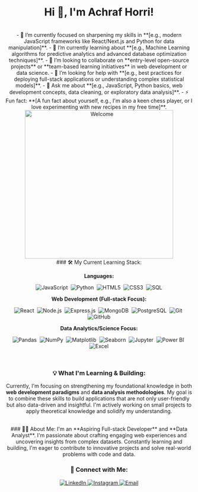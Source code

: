 <div align="center">

# Hi 👋, I'm Achraf Horri!
<br>
- 🔭 I’m currently focused on sharpening my skills in **[e.g., modern JavaScript frameworks like React/Next.js and Python for data manipulation]**.
- 🌱 I’m currently learning about **[e.g., Machine Learning algorithms for predictive analytics and advanced database optimization techniques]**.
- 👯 I’m looking to collaborate on **entry-level open-source projects** or **team-based learning initiatives** in web development or data science.
- 🤔 I’m looking for help with **[e.g., best practices for deploying full-stack applications or understanding complex statistical models]**.
- 💬 Ask me about **[e.g., JavaScript, Python basics, web development concepts, data cleaning, or exploratory data analysis]**.
- ⚡ Fun fact: **[A fun fact about yourself, e.g., I'm also a keen chess player, or I love experimenting with new recipes in my free time]**.
<br>

<img src="https://media3.giphy.com/media/v1.Y2lkPTc5MGI3NjExemh5OW8yaHA0czUwa2ttYXNhcDg1eWRibmMyYnAya2RyaG93YnUxOSZlcD12MV9pbnRlcm5hbF9naWZfYnlfaWQmY3Q9Zw/xUPGGu9zmB3gYjxzdC/giphy.gif" alt="Welcome" width="400" />
<br>
### 🛠️ My Current Learning Stack:

**Languages:** <br>
<p align="center">
    <img src="https://img.shields.io/badge/JavaScript-F7DF1E?style=for-the-badge&logo=javascript&logoColor=black" alt="JavaScript" />&nbsp;
    <img src="https://img.shields.io/badge/Python-3776AB?style=for-the-badge&logo=python&logoColor=white" alt="Python" />&nbsp;
    <img src="https://img.shields.io/badge/HTML5-E34F26?style=for-the-badge&logo=html5&logoColor=white" alt="HTML5" />&nbsp;
    <img src="https://img.shields.io/badge/CSS3-1572B6?style=for-the-badge&logo=css3&logoColor=white" alt="CSS3" />&nbsp;
    <img src="https://img.shields.io/badge/SQL-4479A1?style=for-the-badge&logo=postgresql&logoColor=white" alt="SQL" />
</p>

**Web Development (Full-stack Focus):** <br>
<p align="center">
    <img src="https://img.shields.io/badge/React-20232A?style=for-the-badge&logo=react&logoColor=61DAFB" alt="React" />&nbsp;
    <img src="https://img.shields.io/badge/Node.js-339933?style=for-the-badge&logo=node.js&logoColor=white" alt="Node.js" />&nbsp;
    <img src="https://img.shields.io/badge/Express.js-000000?style=for-the-badge&logo=express&logoColor=white" alt="Express.js" />&nbsp;
    <img src="https://img.shields.io/badge/MongoDB-47A248?style=for-the-badge&logo=mongodb&logoColor=white" alt="MongoDB" />&nbsp;
    <img src="https://img.shields.io/badge/PostgreSQL-316192?style=for-the-badge&logo=postgresql&logoColor=white" alt="PostgreSQL" />&nbsp;
    <img src="https://img.shields.io/badge/Git-F05032?style=for-the-badge&logo=git&logoColor=white" alt="Git" />&nbsp;
    <img src="https://img.shields.io/badge/GitHub-181717?style=for-the-badge&logo=github&logoColor=white" alt="GitHub" />
</p>

**Data Analytics/Science Focus:** <br>
<p align="center">
    <img src="https://img.shields.io/badge/Pandas-150458?style=for-the-badge&logo=pandas&logoColor=white" alt="Pandas" />&nbsp;
    <img src="https://img.shields.io/badge/NumPy-013243?style=for-the-badge&logo=numpy&logoColor=white" alt="NumPy" />&nbsp;
    <img src="https://img.shields.io/badge/Matplotlib-339933?style=for-the-badge&logo=matplotlib&logoColor=white" alt="Matplotlib" />&nbsp;
    <img src="https://img.shields.io/badge/Seaborn-092E20?style=for-the-badge&logo=seaborn&logoColor=white" alt="Seaborn" />&nbsp;
    <img src="https://img.shields.io/badge/Jupyter-F37626?style=for-the-badge&logo=jupyter&logoColor=white" alt="Jupyter" />&nbsp;
    <img src="https://img.shields.io/badge/Power_BI-F2C811?style=for-the-badge&logo=power-bi&logoColor=black" alt="Power BI" />&nbsp;
    <img src="https://img.shields.io/badge/Excel-217346?style=for-the-badge&logo=microsoft-excel&logoColor=white" alt="Excel" />
</p>

<br>

### 💡 What I'm Learning & Building:
Currently, I'm focusing on strengthening my foundational knowledge in both **web development paradigms** and **data analysis methodologies**. My goal is to combine these skills to build applications that are not only user-friendly but also data-driven and insightful. I'm actively working on small projects to apply theoretical knowledge and solidify my understanding.

<br>
### 🧑‍💻 About Me:
I'm an **Aspiring Full-stack Developer** and **Data Analyst**. I'm passionate about crafting engaging web experiences and uncovering insights from complex datasets. Constantly learning and building, I'm eager to contribute to innovative projects and solve real-world problems with code and data.


### 📧 Connect with Me:


<p align="center">
<span> <a href="https://linkedin.com/in/achrafhorri1996/" target="_blank">
    <img src="https://img.shields.io/badge/LinkedIn-0077B5?style=for-the-badge&logo=linkedin&logoColor=white" alt="LinkedIn"/>
  </a></span>
 <span><a href="https://instagram.com/achrafhorri/" target="_blank">
    <img src="https://img.shields.io/badge/Instagram-E4405F?style=for-the-badge&logo=instagram&logoColor=white" alt="Instagram"/>
  </a></span>
 <span><a href="mailto:horri achraf">
    <img src="https://img.shields.io/badge/Email-D14836?style=for-the-badge&logo=gmail&logoColor=white" alt="Email"/>
  </a></span>
  </p>
<br>

</div>
